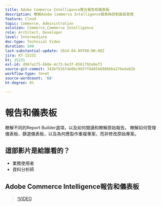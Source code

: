 ```yaml
---
title: Adobe Commerce Intelligence整合報告和儀表板
description: 瞭解Adobe Commerce Intelligence報表與控制面板管理
feature: Cloud
topic: Commerce, Administration
solution: Commerce,Commerce Intelligence
role: Architect, Developer
level: Intermediate
doc-type: Technical Video
duration: 549
last-substantial-update: 2024-04-09T00:00:00Z
jira: KT-15231
kt: 15231
exl-id: d867a1f5-6b0e-4c73-be3f-8561792e0ef3
source-git-commit: 343bf9167de0bc9937f8485b89006ba276eda82b
workflow-type: tm+mt
source-wordcount: '68'
ht-degree: 0%

---
```


# 報告和儀表板

瞭解不同的Report Builder選項，以及如何閱讀和瞭解原始報告。 瞭解如何管理儀表板、篩選儀表板，以及為何應製作重複專案，而非修改原始專案。

## 這部影片是給誰看的？

- 業務使用者
- 資料分析師

## Adobe Commerce Intelligence報告和儀表板

>[!VIDEO](https://video.tv.adobe.com/v/3428252?learn=on)

